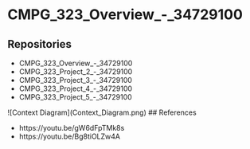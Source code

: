 # CMPG_323_Overview_-_34729100
## Repositories
<ul>
  <li>CMPG_323_Overview_-_34729100</li>
  <li>CMPG_323_Project_2_-_34729100</li>
  <li>CMPG_323_Project_3_-_34729100</li>
  <li>CMPG_323_Project_4_-_34729100</li>
  <li>CMPG_323_Project_5_-_34729100</li>
</ul>
![Context Diagram](Context_Diagram.png)
## References
<ul>
  <li>https://youtu.be/gW6dFpTMk8s</li>
  <li>https://youtu.be/Bg8tiOLZw4A</li>
</ul>
